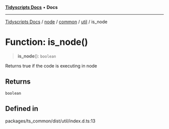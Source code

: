 [**Tidyscripts Docs**](../../../../../../../README.md) • **Docs**

***

[Tidyscripts Docs](../../../../../../../globals.md) / [node](../../../../../README.md) / [common](../../../README.md) / [util](../README.md) / is\_node

# Function: is\_node()

> **is\_node**(): `boolean`

Returns true if the code is executing in node

## Returns

`boolean`

## Defined in

packages/ts\_common/dist/util/index.d.ts:13
